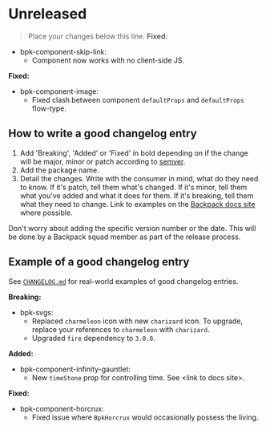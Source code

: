 # Unreleased

> Place your changes below this line.
**Fixed:**
 - bpk-component-skip-link:
   - Component now works with no client-side JS.

**Fixed:**
- bpk-component-image:
  - Fixed clash between component `defaultProps` and `defaultProps` flow-type.

## How to write a good changelog entry

1. Add 'Breaking', 'Added' or 'Fixed' in bold depending on if the change will be major, minor or patch according to [semver](semver.org).
2. Add the package name.
3. Detail the changes. Write with the consumer in mind, what do they need to know. If it's patch, tell them what's changed. If it's minor, tell them what you've added and what it does for them. If it's breaking, tell them what they need to change. Link to examples on the [Backpack docs site](backpack.github.io) where possible.

Don't worry about adding the specific version number or the date. This will be done by a Backpack squad member as part of the release process.

## Example of a good changelog entry

See [`CHANGELOG.md`](CHANGELOG.md) for real-world examples of good changelog entries.

**Breaking:**

 - bpk-svgs:
   - Replaced `charmeleon` icon with new `charizard` icon. To upgrade, replace your references to `charmeleon` with `charizard`.
   - Upgraded `fire` dependency to `3.0.0`.

**Added:**

 - bpk-component-infinity-gauntlet:
   - New `timeStone` prop for controlling time. See &lt;link to docs site&gt;.

**Fixed:**

 - bpk-component-horcrux:
   - Fixed issue where `BpkHorcrux` would occasionally possess the living.
